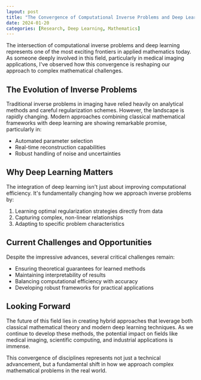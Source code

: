 ```yaml
---
layout: post
title: "The Convergence of Computational Inverse Problems and Deep Learning"
date: 2024-01-20
categories: [Research, Deep Learning, Mathematics]
---
```


The intersection of computational inverse problems and deep learning represents one of the most exciting frontiers in applied mathematics today. As someone deeply involved in this field, particularly in medical imaging applications, I've observed how this convergence is reshaping our approach to complex mathematical challenges.

<!-- more -->

## The Evolution of Inverse Problems

Traditional inverse problems in imaging have relied heavily on analytical methods and careful regularization schemes. However, the landscape is rapidly changing. Modern approaches combining classical mathematical frameworks with deep learning are showing remarkable promise, particularly in:

- Automated parameter selection
- Real-time reconstruction capabilities
- Robust handling of noise and uncertainties

## Why Deep Learning Matters

The integration of deep learning isn't just about improving computational efficiency. It's fundamentally changing how we approach inverse problems by:

1. Learning optimal regularization strategies directly from data
2. Capturing complex, non-linear relationships
3. Adapting to specific problem characteristics

## Current Challenges and Opportunities

Despite the impressive advances, several critical challenges remain:

- Ensuring theoretical guarantees for learned methods
- Maintaining interpretability of results
- Balancing computational efficiency with accuracy
- Developing robust frameworks for practical applications

## Looking Forward

The future of this field lies in creating hybrid approaches that leverage both classical mathematical theory and modern deep learning techniques. As we continue to develop these methods, the potential impact on fields like medical imaging, scientific computing, and industrial applications is immense.

This convergence of disciplines represents not just a technical advancement, but a fundamental shift in how we approach complex mathematical problems in the real world.